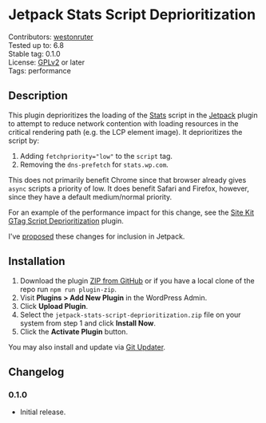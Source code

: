 # Jetpack Stats Script Deprioritization #

Contributors: [westonruter](https://profile.wordpress.org/westonruter)  
Tested up to: 6.8  
Stable tag:   0.1.0  
License:      [GPLv2](https://www.gnu.org/licenses/gpl-2.0.html) or later  
Tags:         performance

## Description ##

This plugin deprioritizes the loading of the [Stats](https://jetpack.com/support/jetpack-stats/) script in the [Jetpack](https://wordpress.org/plugins/google-site-kit/) plugin to attempt to reduce network contention with loading resources in the critical rendering path (e.g. the LCP element image). It deprioritizes the script by:

1. Adding `fetchpriority="low"` to the `script` tag.
2. Removing the `dns-prefetch` for `stats.wp.com`.

This does not primarily benefit Chrome since that browser already gives `async` scripts a priority of low. It does benefit Safari and Firefox, however, since they have a default medium/normal priority.

For an example of the performance impact for this change, see the [Site Kit GTag Script Deprioritization](https://github.com/westonruter/google-site-kit-gtag-script-deprioritization) plugin.

I've [proposed](https://github.com/Automattic/jetpack/issues/43631) these changes for inclusion in Jetpack.

## Installation ##

1. Download the plugin [ZIP from GitHub](https://github.com/westonruter/jetpack-stats-script-deprioritization/archive/refs/heads/main.zip) or if you have a local clone of the repo run `npm run plugin-zip`.
2. Visit **Plugins > Add New Plugin** in the WordPress Admin.
3. Click **Upload Plugin**.
4. Select the `jetpack-stats-script-deprioritization.zip` file on your system from step 1 and click **Install Now**.
5. Click the **Activate Plugin** button.

You may also install and update via [Git Updater](https://git-updater.com/).

## Changelog ##

### 0.1.0 ###

* Initial release.
